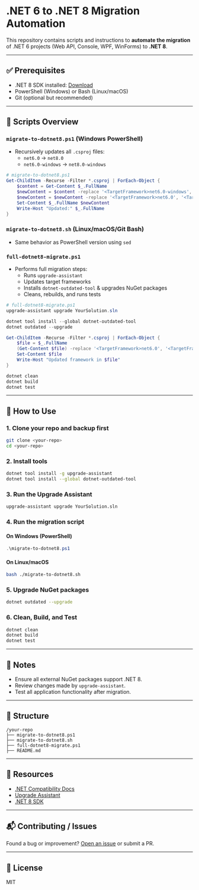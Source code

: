 # .NET 6 to .NET 8 Migration Automation

This repository contains scripts and instructions to **automate the migration** of .NET 6 projects (Web API, Console, WPF, WinForms) to **.NET 8**.

---

## ✅ Prerequisites

- .NET 8 SDK installed: [Download](https://dotnet.microsoft.com/en-us/download/dotnet/8.0)
- PowerShell (Windows) or Bash (Linux/macOS)
- Git (optional but recommended)

---

## 🔧 Scripts Overview

### `migrate-to-dotnet8.ps1` (Windows PowerShell)
- Recursively updates all `.csproj` files:
  - `net6.0` → `net8.0`
  - `net6.0-windows` → `net8.0-windows`

```powershell
# migrate-to-dotnet8.ps1
Get-ChildItem -Recurse -Filter *.csproj | ForEach-Object {
    $content = Get-Content $_.FullName
    $newContent = $content -replace '<TargetFramework>net6.0-windows', '<TargetFramework>net8.0-windows'
    $newContent = $newContent -replace '<TargetFramework>net6.0', '<TargetFramework>net8.0'
    Set-Content $_.FullName $newContent
    Write-Host "Updated:" $_.FullName
}
```

### `migrate-to-dotnet8.sh` (Linux/macOS/Git Bash)
- Same behavior as PowerShell version using `sed`

### `full-dotnet8-migrate.ps1`
- Performs full migration steps:
  - Runs `upgrade-assistant`
  - Updates target frameworks
  - Installs `dotnet-outdated-tool` & upgrades NuGet packages
  - Cleans, rebuilds, and runs tests

```powershell
# full-dotnet8-migrate.ps1
upgrade-assistant upgrade YourSolution.sln

dotnet tool install --global dotnet-outdated-tool
dotnet outdated --upgrade

Get-ChildItem -Recurse -Filter *.csproj | ForEach-Object {
    $file = $_.FullName
    (Get-Content $file) -replace '<TargetFramework>net6.0', '<TargetFramework>net8.0' |
    Set-Content $file
    Write-Host "Updated framework in $file"
}

dotnet clean
dotnet build
dotnet test
```

---

## 🚀 How to Use

### 1. Clone your repo and backup first
```bash
git clone <your-repo>
cd <your-repo>
```

### 2. Install tools
```bash
dotnet tool install -g upgrade-assistant
dotnet tool install --global dotnet-outdated-tool
```

### 3. Run the Upgrade Assistant
```bash
upgrade-assistant upgrade YourSolution.sln
```

### 4. Run the migration script

#### On Windows (PowerShell)
```powershell
.\migrate-to-dotnet8.ps1
```

#### On Linux/macOS
```bash
bash ./migrate-to-dotnet8.sh
```

### 5. Upgrade NuGet packages
```bash
dotnet outdated --upgrade
```

### 6. Clean, Build, and Test
```bash
dotnet clean
dotnet build
dotnet test
```

---

## 🧪 Notes
- Ensure all external NuGet packages support .NET 8.
- Review changes made by `upgrade-assistant`.
- Test all application functionality after migration.

---

## 📁 Structure
```
/your-repo
├── migrate-to-dotnet8.ps1
├── migrate-to-dotnet8.sh
├── full-dotnet8-migrate.ps1
├── README.md
```

---

## 🧠 Resources
- [.NET Compatibility Docs](https://learn.microsoft.com/en-us/dotnet/core/compatibility/)
- [Upgrade Assistant](https://learn.microsoft.com/en-us/dotnet/upgrade-assistant/overview)
- [.NET 8 SDK](https://dotnet.microsoft.com/en-us/download/dotnet/8.0)

---

## 📬 Contributing / Issues
Found a bug or improvement? [Open an issue](https://github.com/your-repo/issues) or submit a PR.

---

## 🏁 License
MIT
